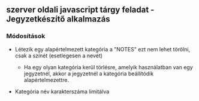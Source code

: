 ## szerver oldali javascript tárgy feladat - Jegyzetkészítő alkalmazás

### Módosítások

- Létezik egy alapértelmezett kategória a "NOTES" ezt nem lehet törölni, csak a színét (esetlegesen a nevét)
  - Ha egy olyan kategória kerül törlésre, amelyik használatban van egy jegyzetnél, akkor a jegyzetnél a kategória beállítódik alapértelmezettre.

- Kategória név karakterszáma limitálva